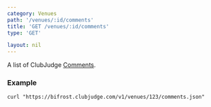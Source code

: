 ```yaml
---
category: Venues
path: '/venues/:id/comments'
title: 'GET /venues/:id/comments'
type: 'GET'

layout: nil
---
```


A list of ClubJudge [Comments](#/comment-model).

### Example

```
curl "https://bifrost.clubjudge.com/v1/venues/123/comments.json"
```


